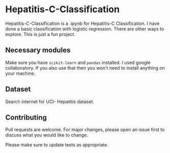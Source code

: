 # Hepatitis-C-Classification

Hepatitis-C-Classification is a .ipynb for Hepatitis-C Classification. I have done a basic classification with logistic regression. There are other ways to explore. This is just a fun project. 

## Necessary modules

Make sure you have ```scikit-learn``` and  ```pandas``` installed. I used google collaboratory. If you also use that then you won't need to install anything on your machine.



## Dataset
Search internet for UCI- Hepatitis dataset.


## Contributing
Pull requests are welcome. For major changes, please open an issue first to discuss what you would like to change.

Please make sure to update tests as appropriate.



